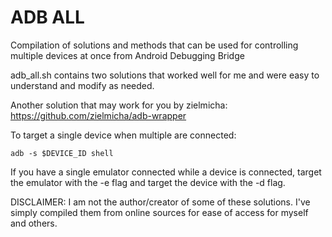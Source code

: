 # ADB ALL

Compilation of solutions and methods that can be used for controlling multiple devices at once from Android Debugging Bridge

adb_all.sh contains two solutions that worked well for me and were easy to understand and modify as needed.

Another solution that may work for you by zielmicha: https://github.com/zielmicha/adb-wrapper

To target a single device when multiple are connected:

```
adb -s $DEVICE_ID shell
```

If you have a single emulator connected while a device is connected, target the emulator with the -e flag and target the device with the -d flag. 

DISCLAIMER: I am not the author/creator of some of these solutions. I've simply compiled them from online sources for ease of access for myself and others.
